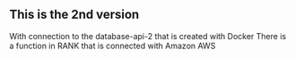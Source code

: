 ## This is the 2nd version

With connection to the database-api-2 that is created with Docker
There is a function in RANK that is connected with Amazon AWS